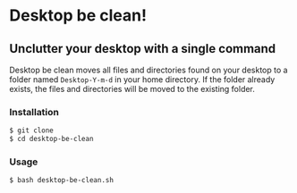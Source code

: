 # Desktop be clean!
## Unclutter your desktop with a single command
Desktop be clean moves all files and directories found on your desktop to a folder named `Desktop-Y-m-d` in your home directory. If the folder already exists, the files and directories will be moved to the existing folder.
### Installation
```bash
$ git clone
$ cd desktop-be-clean
```

### Usage
```bash
$ bash desktop-be-clean.sh
```